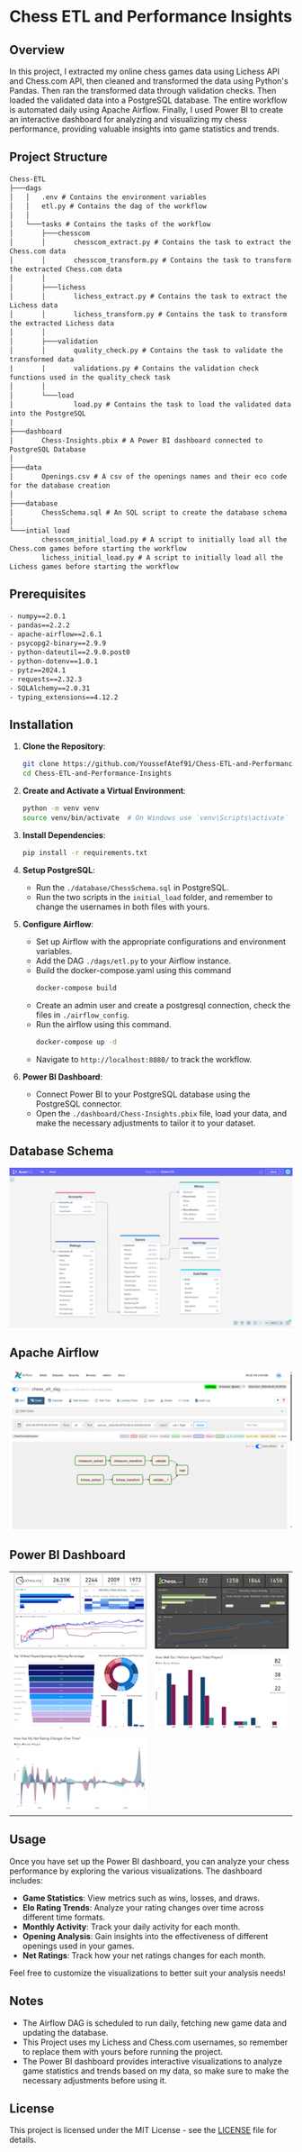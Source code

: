 # Chess ETL and Performance Insights

## Overview

In this project, I extracted my online chess games data using Lichess API and Chess.com API, then cleaned and transformed the data using Python's Pandas. Then ran the transformed data through validation checks. Then loaded the validated data into a PostgreSQL database. The entire workflow is automated daily using Apache Airflow. Finally, I used Power BI to create an interactive dashboard for analyzing and visualizing my chess performance, providing valuable insights into game statistics and trends.

## Project Structure
```
Chess-ETL  
├───dags  
│   │   .env # Contains the environment variables  
│   │   etl.py # Contains the dag of the workflow  
│   │  
│   └───tasks # Contains the tasks of the workflow  
│       ├───chesscom  
│       │       chesscom_extract.py # Contains the task to extract the Chess.com data  
│       │       chesscom_transform.py # Contains the task to transform the extracted Chess.com data  
│       │  
│       ├───lichess  
│       │       lichess_extract.py # Contains the task to extract the Lichess data  
│       │       lichess_transform.py # Contains the task to transform the extracted Lichess data  
│       │  
│       ├───validation  
│       │       quality_check.py # Contains the task to validate the transformed data  
|       |       validations.py # Contains the validation check functions used in the quality_check task  
│       │  
│       └───load
│               load.py # Contains the task to load the validated data into the PostgreSQL  
|  
├───dashboard  
│       Chess-Insights.pbix # A Power BI dashboard connected to PostgreSQL Database  
│  
├───data  
│       Openings.csv # A csv of the openings names and their eco code for the database creation  
│  
├───database  
│       ChessSchema.sql # An SQL script to create the database schema  
│  
└───intial load  
        chesscom_initial_load.py # A script to initially load all the Chess.com games before starting the workflow  
        lichess_initial_load.py # A script to initially load all the Lichess games before starting the workflow  
```
## Prerequisites
```
- numpy==2.0.1
- pandas==2.2.2
- apache-airflow==2.6.1
- psycopg2-binary==2.9.9
- python-dateutil==2.9.0.post0
- python-dotenv==1.0.1
- pytz==2024.1
- requests==2.32.3
- SQLAlchemy==2.0.31
- typing_extensions==4.12.2
```
## Installation

1. **Clone the Repository**:
   ```bash
   git clone https://github.com/YoussefAtef91/Chess-ETL-and-Performance-Insights
   cd Chess-ETL-and-Performance-Insights
   ```

2. **Create and Activate a Virtual Environment**:
   ```bash
   python -m venv venv
   source venv/bin/activate  # On Windows use `venv\Scripts\activate`
   ```

3. **Install Dependencies**:
   ```bash
   pip install -r requirements.txt
   ```

4. **Setup PostgreSQL**:
   - Run the ```./database/ChessSchema.sql``` in PostgreSQL.
   - Run the two scripts in the ```initial_load``` folder, and remember to change the usernames in both files with yours.

5. **Configure Airflow**:
   - Set up Airflow with the appropriate configurations and environment variables.
   - Add the DAG `./dags/etl.py` to your Airflow instance.
   - Build the docker-compose.yaml using this command
     ```bash
     docker-compose build
     ```
   - Create an admin user and create a postgresql connection, check the files in ```./airflow_config```.
   - Run the airflow using this command.
     ```bash
     docker-compose up -d
     ```
   - Navigate to ```http://localhost:8080/``` to track the workflow.

6. **Power BI Dashboard**:
   - Connect Power BI to your PostgreSQL database using the PostgreSQL connector.
   - Open the ```./dashboard/Chess-Insights.pbix``` file, load your data, and make the necessary adjustments to tailor it to your dataset.
  
## Database Schema
<img src="https://github.com/YoussefAtef91/Chess-ETL-and-Performance-Insights/blob/main/Screenshots/Database%20Schema.png">

## Apache Airflow
<img src="https://github.com/YoussefAtef91/Chess-ETL-and-Performance-Insights/blob/main/Screenshots/Airflow.png">

## Power BI Dashboard
<table>
    <tr>
        <td><img src="https://github.com/YoussefAtef91/Chess-ETL-and-Performance-Insights/blob/main/Screenshots/PowerBI1.png" alt="Image 1" style="width:100%; height:auto;"></td>
        <td><img src="https://github.com/YoussefAtef91/Chess-ETL-and-Performance-Insights/blob/main/Screenshots/PowerBI2.png" alt="Image 2" style="width:100%; height:auto;"></td>
    </tr>
    <tr>
        <td><img src="https://github.com/YoussefAtef91/Chess-ETL-and-Performance-Insights/blob/main/Screenshots/PowerBI3.png" alt="Image 3" style="width:100%; height:auto;"></td>
        <td><img src="https://github.com/YoussefAtef91/Chess-ETL-and-Performance-Insights/blob/main/Screenshots/PowerBI4.png" alt="Image 4" style="width:100%; height:auto;"></td>
    </tr>
    <tr>
       <td><img src="https://github.com/YoussefAtef91/Chess-ETL-and-Performance-Insights/blob/main/Screenshots/PowerBI5.png" alt="Image 4" style="width:100%; height:auto;"></td>
    </tr>
</table>

## Usage

Once you have set up the Power BI dashboard, you can analyze your chess performance by exploring the various visualizations. The dashboard includes:

- **Game Statistics**: View metrics such as wins, losses, and draws.
- **Elo Rating Trends**: Analyze your rating changes over time across different time formats.
- **Monthly Activity**: Track your daily activity for each month.
- **Opening Analysis**: Gain insights into the effectiveness of different openings used in your games.
- **Net Ratings**: Track how your net ratings changes for each month.

Feel free to customize the visualizations to better suit your analysis needs!


## Notes

- The Airflow DAG is scheduled to run daily, fetching new game data and updating the database.
- This Project uses my Lichess and Chess.com usernames, so remember to replace them with yours before running the project.
- The Power BI dashboard provides interactive visualizations to analyze game statistics and trends based on my data, so make sure to make the necessary adjustments before using it.

## License

This project is licensed under the MIT License - see the [LICENSE](LICENSE) file for details.
